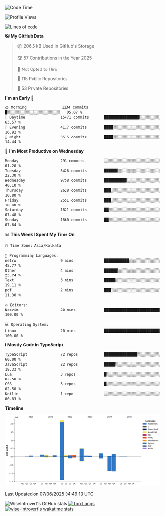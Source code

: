 <!--START_SECTION:waka-->
![Code Time](http://img.shields.io/badge/Code%20Time-2%2C341%20hrs%203%20mins-blue)

![Profile Views](http://img.shields.io/badge/Profile%20Views-0-blue)

![Lines of code](https://img.shields.io/badge/From%20Hello%20World%20I%27ve%20Written-3.8%20million%20lines%20of%20code-blue)

**🐱 My GitHub Data** 

> 📦 206.6 kB Used in GitHub's Storage 
 > 
> 🏆 57 Contributions in the Year 2025
 > 
> 🚫 Not Opted to Hire
 > 
> 📜 115 Public Repositories 
 > 
> 🔑 53 Private Repositories 
 > 
**I'm an Early 🐤** 

```text
🌞 Morning                1234 commits        █░░░░░░░░░░░░░░░░░░░░░░░░   05.07 % 
🌆 Daytime                15471 commits       ████████████████░░░░░░░░░   63.57 % 
🌃 Evening                4117 commits        ████░░░░░░░░░░░░░░░░░░░░░   16.92 % 
🌙 Night                  3515 commits        ████░░░░░░░░░░░░░░░░░░░░░   14.44 % 
```
📅 **I'm Most Productive on Wednesday** 

```text
Monday                   293 commits         ░░░░░░░░░░░░░░░░░░░░░░░░░   01.20 % 
Tuesday                  5426 commits        ██████░░░░░░░░░░░░░░░░░░░   22.30 % 
Wednesday                9758 commits        ██████████░░░░░░░░░░░░░░░   40.10 % 
Thursday                 2628 commits        ███░░░░░░░░░░░░░░░░░░░░░░   10.80 % 
Friday                   2551 commits        ███░░░░░░░░░░░░░░░░░░░░░░   10.48 % 
Saturday                 1821 commits        ██░░░░░░░░░░░░░░░░░░░░░░░   07.48 % 
Sunday                   1860 commits        ██░░░░░░░░░░░░░░░░░░░░░░░   07.64 % 
```


📊 **This Week I Spent My Time On** 

```text
🕑︎ Time Zone: Asia/Kolkata

💬 Programming Languages: 
netrw                    9 mins              ███████████░░░░░░░░░░░░░░   45.77 % 
Other                    4 mins              ██████░░░░░░░░░░░░░░░░░░░   23.74 % 
Text                     3 mins              █████░░░░░░░░░░░░░░░░░░░░   19.11 % 
pdf                      2 mins              ███░░░░░░░░░░░░░░░░░░░░░░   11.38 % 

🔥 Editors: 
Neovim                   20 mins             █████████████████████████   100.00 % 

💻 Operating System: 
Linux                    20 mins             █████████████████████████   100.00 % 
```

**I Mostly Code in TypeScript** 

```text
TypeScript               72 repos            ███████████████░░░░░░░░░░   60.00 % 
JavaScript               22 repos            █████░░░░░░░░░░░░░░░░░░░░   18.33 % 
Lua                      3 repos             █░░░░░░░░░░░░░░░░░░░░░░░░   02.50 % 
CSS                      3 repos             █░░░░░░░░░░░░░░░░░░░░░░░░   02.50 % 
Kotlin                   1 repo              ░░░░░░░░░░░░░░░░░░░░░░░░░   00.83 % 
```



**Timeline**

![Lines of Code chart](https://raw.githubusercontent.com/wise-introvert/wise-introvert/master/assets/bar_graph.png)


 Last Updated on 07/06/2025 04:49:13 UTC
<!--END_SECTION:waka-->

![WiseIntrovert's GitHub stats](https://github-readme-stats.vercel.app/api?username=wise-introvert&count_private=true&show_icons=true)
[![Top Langs](https://github-readme-stats.vercel.app/api/top-langs/?username=wise-introvert&langs_count=10)](https://github.com/anuraghazra/github-readme-stats)
[![wise-introvert's wakatime stats](https://github-readme-stats.vercel.app/api/wakatime?username=wiseintrovert)](https://github.com/anuraghazra/github-readme-stats)

